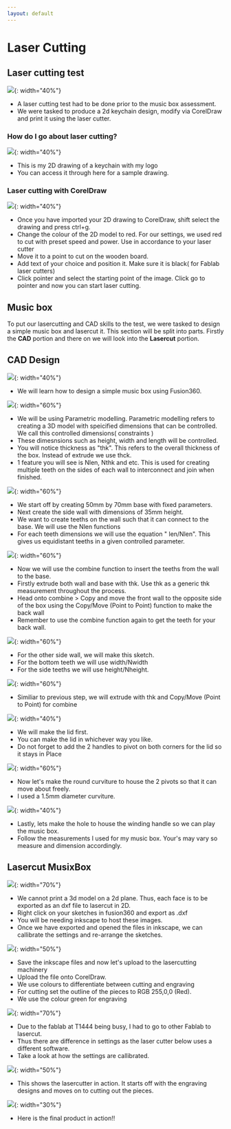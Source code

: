 ```yaml
---
layout: default
---
```


# Laser Cutting

## Laser cutting test
![](images/laserquiz.png){: width="40%"}
* A laser cutting test had to be done prior to the music box assessment.
* We were tasked to produce a 2d keychain design, modify via CorelDraw and print it using the laser cutter.

### How do I go about laser cutting?
![](images/keychain.png){: width="40%"}
* This is my 2D drawing of a keychain with my logo
* You can access it through here for a sample drawing.

### Laser cutting with CorelDraw
![](images/laser.jpeg){: width="40%"}
* Once you have imported your 2D drawing to CorelDraw, shift select the drawing and press ctrl+g.
* Change the colour of the 2D model to red. For our settings, we used red to cut with preset speed and power. Use in accordance to your laser cutter
* Move it to a point to cut on the wooden board.
* Add text of your choice and position it. Make sure it is black( for Fablab laser cutters)
* Click pointer and select the starting point of the image. Click go to pointer and now you can start laser cutting.


## Music box
To put our lasercutting and CAD skills to the test, we were tasked to design a simple music box and lasercut it. This section will be split into parts. Firstly the **CAD** portion and there on we will look into the **Lasercut** portion.

## CAD Design
![](images/box1.png){: width="40%"}
* We will learn how to design a simple music box using Fusion360.

![](images/box2.png){: width="60%"}
* We will be using Parametric modelling. Parametric modelling refers to creating a 3D model with speicified dimensions that can be controlled. We call this controlled dimensions( constraints )
* These dimesnsions such as height, width and length will be controlled.
* You will notice thickness as "thk". This refers to the overall thickness of the box. Instead of extrude we use thck.
* 1 feature you will see is Nlen, Nthk and etc. This is used for creating multiple teeth on the sides of each wall to interconnect and join when finished.

![](images/box11.png){: width="60%"}
* We start off by creating 50mm by 70mm base with fixed parameters.
* Next create the side wall with dimensions of 35mm height.
* We want to create teeths on the wall such that it can connect to the base. We will use the Nlen functions
* For each teeth dimensions we will use the equation " len/Nlen". This gives us equidistant teeths in a given controlled parameter.

![](images/box10.png){: width="60%"}
* Now we will use the combine function to insert the teeths from the wall to the base.
* Firstly extrude both wall and base with thk. Use thk as a generic thk measurement throughout the process.
* Head onto combine > Copy and move the front wall to the opposite side of the box using the Copy/Move (Point to Point) function to make the back wall
* Remember to use the combine function again to get the teeth for your back wall.

![](images/box9.png){: width="60%"}
* For the other side wall, we will make this sketch.
* For the bottom teeth we will use width/Nwidth
* For the side teeths we will use height/Nheight.

![](images/box8.png){: width="60%"}
* Similiar to previous step, we will extrude with thk and Copy/Move (Point to Point) for combine

![](images/box4.png){: width="40%"}
* We will make the lid first.
* You can make the lid in whichever way you like.
* Do not forget to add the 2 handles to pivot on both corners for the lid so it stays in Place

![](images/box5.png){: width="60%"}
* Now let's make the round curviture to house the 2 pivots so that it can move about freely.
* I used a 1.5mm diameter curviture.

![](images/box6.png){: width="40%"}
* Lastly, lets make the hole to house the winding handle so we can play the music box.
* Follow the measurements I used for my music box. Your's may vary so measure and dimension accordingly.

## Lasercut MusixBox

![](images/laser1.png){: width="70%"}
* We cannot print a 3d model on a 2d plane. Thus, each face is to be exported as an dxf file to lasercut in 2D.
* Right click on your sketches in fusion360 and export as .dxf
* You will be needing inkscape to host these images.
* Once we have exported and opened the files in inkscape, we can callibrate the settings and re-arrange the sketches.

![](images/setting2.jpeg){: width="50%"}
* Save the inkscape files and now let's upload to the lasercutting machinery
* Upload the file onto CorelDraw.
* We use colours to differentiate between cutting and engraving
* For cutting set the outline of the pieces to RGB 255,0,0 (Red).
* We use the colour green for engraving

![](images/havier.png){: width="70%"}
* Due to the fablab at T1444 being busy, I had to go to other Fablab to lasercut.
* Thus there are difference in settings as the laser cutter below uses a different software.
* Take a look at how the settings are callibrated.

![](images/laservideo.gif){: width="50%"}
* This shows the lasercutter in action. It starts off with the engraving designs and moves on to cutting out the pieces.

![](images/havier13.gif){: width="30%"}
* Here is the final product in action!!
